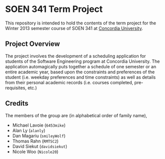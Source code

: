 SOEN 341 Term Project
=====================

This repository is intended to hold the contents of the term project for the Winter 2013 semester course of SOEN 341 at [Concordia University](http://www.concordia.ca/).

Project Overview
----------------
The project involves the development of a scheduling application for students of the Software Engineering program at Concordia University. The application automagically puts together a schedule of one semester or an entire academic year, based upon the constraints and preferences of the student (i.e. weekday preferences and time constraints) as well as details from their personal academic records (i.e. courses completed, pre-requisites, etc.)

Credits
-------
The members of the group are (in alphabetical order of family name),

* Michael Lavoie (`6453mike`)
* Alan Ly (`alanly`)
* Dan Magariu (`smileyWolf`)
* Thomas Rahn (`RMTSC2`)
* David Siekut (`davidsiekut`)
* Nicole Woo (`Nicole20`)
